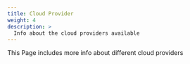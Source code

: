 ```yaml
---
title: Cloud Provider
weight: 4
description: >
  Info about the cloud providers available
---
```


This Page includes more info about different cloud providers